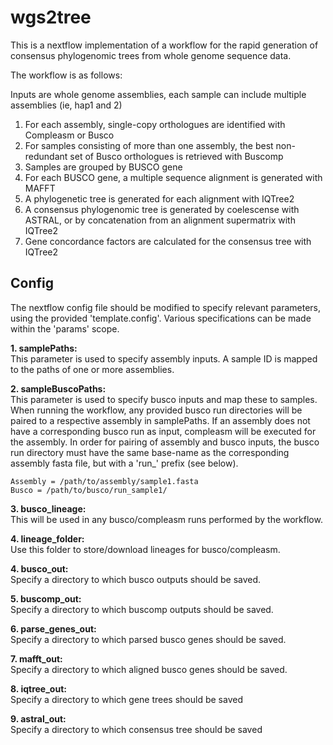 # wgs2tree
This is a nextflow implementation of a workflow for the rapid generation of consensus phylogenomic trees from whole genome sequence data.

The workflow is as follows:

Inputs are whole genome assemblies, each sample can include multiple assemblies (ie, hap1 and 2)

1. For each assembly, single-copy orthologues are identified with Compleasm or Busco
2. For samples consisting of more than one assembly, the best non-redundant set of Busco orthologues is retrieved with Buscomp
3. Samples are grouped by BUSCO gene
4. For each BUSCO gene, a multiple sequence alignment is generated with MAFFT
5. A phylogenetic tree is generated for each alignment with IQTree2
6. A consensus phylogenomic tree is generated by coelescense with ASTRAL, or by concatenation from an alignment supermatrix with IQTree2
7. Gene concordance factors are calculated for the consensus tree with IQTree2

## Config
The nextflow config file should be modified to specify relevant parameters, using the provided 'template.config'. Various specifications can be made within the 'params' scope. 

**1. samplePaths:**  
This parameter is used to specify assembly inputs. A sample ID is mapped to the paths of one or more assemblies. 

**2. sampleBuscoPaths:**  
This parameter is used to specify busco inputs and map these to samples. When running the workflow, any provided busco run directories will be paired to a respective assembly in samplePaths. If an assembly does not have a corresponding busco run as input, compleasm will be executed for the assembly. In order for pairing of assembly and busco inputs, the busco run directory must have the same base-name as the corresponding assembly fasta file, but with a 'run_' prefix (see below).
```
Assembly = /path/to/assembly/sample1.fasta
Busco = /path/to/busco/run_sample1/
```

**3. busco_lineage:**  
This will be used in any busco/compleasm runs performed by the workflow.

**4. lineage_folder:**  
Use this folder to store/download lineages for busco/compleasm. 

**4. busco_out:**  
Specify a directory to which busco outputs should be saved.

**5. buscomp_out:**  
Specify a directory to which buscomp outputs should be saved.

**6. parse_genes_out:**  
Specify a directory to which parsed busco genes should be saved.

**7. mafft_out:**  
Specify a directory to which aligned busco genes should be saved.

**8. iqtree_out:**  
Specify a directory to which gene trees should be saved

**9. astral_out:**  
Specify a directory to which consensus tree should be saved